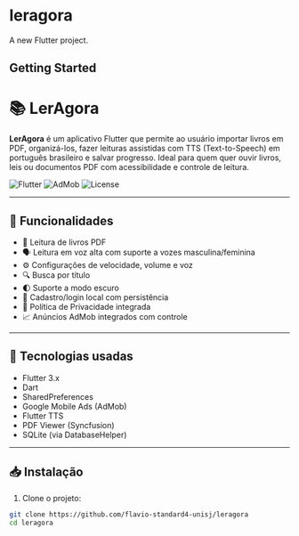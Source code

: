 # leragora

A new Flutter project.

## Getting Started
# 📚 LerAgora

**LerAgora** é um aplicativo Flutter que permite ao usuário importar livros em PDF, organizá-los, fazer leituras assistidas com TTS (Text-to-Speech) em português brasileiro e salvar progresso. Ideal para quem quer ouvir livros, leis ou documentos PDF com acessibilidade e controle de leitura.

![Flutter](https://img.shields.io/badge/Flutter-Enabled-blue.svg)
![AdMob](https://img.shields.io/badge/AdMob-Integrated-success.svg)
![License](https://img.shields.io/badge/license-MIT-blue.svg)

---

## 🚀 Funcionalidades

- 📖 Leitura de livros PDF
- 🗣️ Leitura em voz alta com suporte a vozes masculina/feminina
- ⚙️ Configurações de velocidade, volume e voz
- 🔍 Busca por título
- 🌓 Suporte a modo escuro
- 👤 Cadastro/login local com persistência
- 💬 Política de Privacidade integrada
- 📈 Anúncios AdMob integrados com controle

---

## 🧩 Tecnologias usadas

- Flutter 3.x
- Dart
- SharedPreferences
- Google Mobile Ads (AdMob)
- Flutter TTS
- PDF Viewer (Syncfusion)
- SQLite (via DatabaseHelper)

---

## 📥 Instalação

1. Clone o projeto:

```bash
git clone https://github.com/flavio-standard4-unisj/leragora
cd leragora

